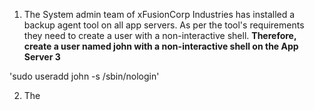 1. The System admin team of xFusionCorp Industries has installed a backup agent tool on all app servers. As per the tool's requirements they need to create a user with a non-interactive shell. **Therefore, create a user named john with a non-interactive shell on the App Server 3**

'sudo useradd john -s /sbin/nologin'


<!-- -->
2. The
